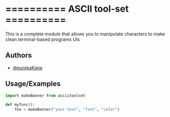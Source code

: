 
# ========== ASCII tool-set ==========


This is a complete module that allows you to manipulate characters 
to make clean terminal-based programs UIs



## Authors

- [@eurekaKane](https://www.github.com/eurekaKane)


## Usage/Examples

```python
import makeBanner from asciitoolset

def myfunc():
    foo = makeBanner("your text", "font", "color")
    

